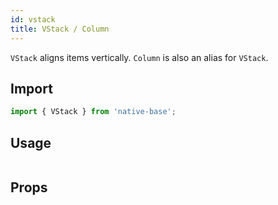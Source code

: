 ```yaml
---
id: vstack
title: VStack / Column
---
```


`VStack` aligns items vertically. `Column` is also an alias for `VStack`.

## Import

```jsx
import { VStack } from 'native-base';
```

## Usage

```ComponentSnackPlayer path=components,primitives,VStack,basic.tsx

```

## Props

```ComponentPropTable path=primitives,Stack,VStack.tsx

```
